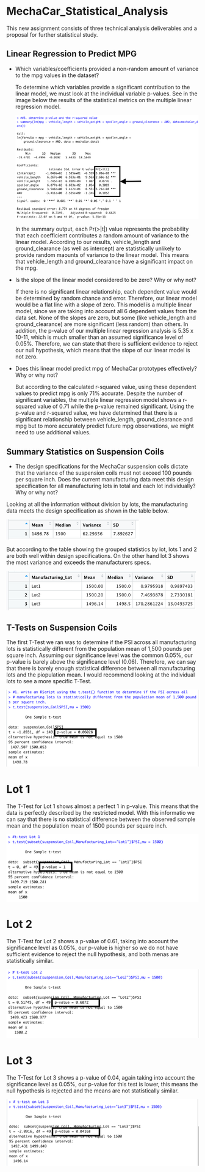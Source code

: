 # MechaCar_Statistical_Analysis
This new assignment consists of three technical analysis deliverables and a proposal for further statistical study. 

## Linear Regression to Predict MPG

- Which variables/coefficients provided a non-random amount of variance to the mpg values in the dataset?

    To determine which variables provide a significant contribution to the linear model, we must look at the individual variable p-values. See in the image below the results of the statistical metrics on the multiple linear regression model.

    ![Statistical_Summary](/Images/Multipe_Linear_Reg.png)

    In the summary output, each Pr(>|t|) value represents the probability that each coefficient contributes a random amount of variance to the linear model. According to our results, vehicle_length and ground_clearance (as well as intercept) are statistically unlikely to provide random maounts of variance to the linear model. This means that vehicle_length and ground_clearance have a significant impact on the mpg.

- Is the slope of the linear model considered to be zero? Why or why not?

    If there is no significant linear relationship, each dependent value would be determined by random chance and error. Therefore, our linear model would be a flat line with a slope of zero.
    This model is a multiple linear model, since we are taking into account all 6 dependent values from the data set. None of the slopes are zero, but some (like vehicle_length and ground_clearance) are more significant (less random) than others.
    In addition, the p-value of our multiple linear regression analysis is 5.35 x 10-11, which is much smaller than an assumed significance level of 0.05%. Therefore, we can state that there is sufficient evidence to reject our null hypothesis, which means that the slope of our linear model is not zero.

- Does this linear model predict mpg of MechaCar prototypes effectively? Why or why not?

    But according to the calculated r-squared value, using these dependent values to predict mpg is only 71% accurate. Despite the number of significant variables, the multiple linear regression model shows a r-squared value of 0.71 while the p-value remained significant. Using the p-value and r-squared value, we have determined that there is a significant relationship between vehicle_length, ground_clearance and mpg but to more accurately predict future mpg observations, we might need to use additional values. 


## Summary Statistics on Suspension Coils

- The design specifications for the MechaCar suspension coils dictate that the variance of the suspension coils must not exceed 100 pounds per square inch. Does the current manufacturing data meet this design specification for all manufacturing lots in total and each lot individually? Why or why not?

Looking at all the information without division by lots, the manufacturing data meets the design specification as shown in the table below.

![Summary](/Images/Summary.png)

But according to the table showing the grouped statistics by lot, lots 1 and 2 are both well within design specifications. On the other hand lot 3 shows the most variance and exceeds the manufacturers specs.

![Grouped_Summary](/Images/Grouped_Summary.png)


## T-Tests on Suspension Coils

The first T-Test we ran was to determine if the PSI across all manufacturing lots is statistically different from the population mean of 1,500 pounds per square inch. Assuming our significance level was the common 0.05%, our p-value is barely above the significance level (0.06). Therefore, we can say that there is barely enough statistical difference between all manufacturing lots and the piopulation mean. I would recommend looking at the individual lots to see a more specific T-Test.

![all_lots_ttest](/Images/all_lots.png)

# Lot 1

The T-Test for Lot 1 shows almost a perfect 1 in p-value. This means that the data is perfectly described by the restricted model. With this informatio we can say that there is no statistical difference between the observed sample mean and the population mean of 1500 pounds per square inch.

![Lot1](/Images/Lot1.png)

# Lot 2

The T-Test for Lot 2 shows a p-value of 0.61, taking into account the significance level as 0.05%, our p-value is higher so we do not have sufficient evidence to reject the null hypothesis, and both menas are statistically similar.

![lot2](/Images/Lot2.png)

# Lot 3

The T-Test for Lot 3 shows a p-value of 0.04, again taking into account the significance level as 0.05%, our p-value for this test is lower, this means the null hypothesis is rejected and the means are not statistically similar.

![lot3](/Images/Lot3.png)